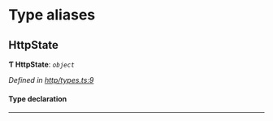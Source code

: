 

# Type aliases

<a id="httpstate"></a>

##  HttpState

**Ƭ HttpState**: *`object`*

*Defined in [http/types.ts:9](https://github.com/polkadot-js/api/blob/04c639d/packages/rpc-provider/src/http/types.ts#L9)*

#### Type declaration

___

